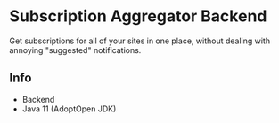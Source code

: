# Subscription Aggregator Backend

Get subscriptions for all of your sites in one place, without dealing with annoying "suggested" notifications.

## Info

- Backend
- Java 11 (AdoptOpen JDK)